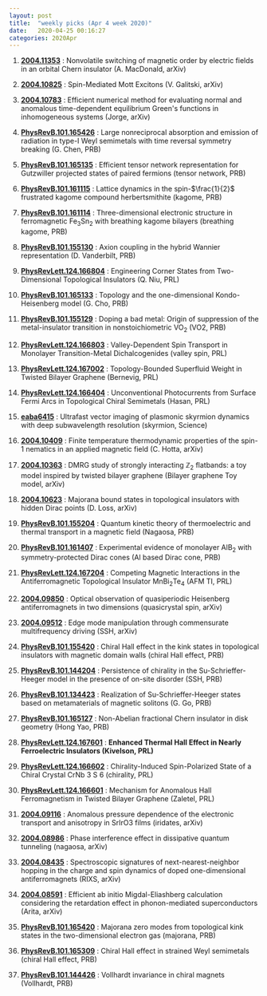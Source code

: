 ```yaml
---
layout: post
title:  "weekly picks (Apr 4 week 2020)"
date:   2020-04-25 00:16:27
categories: 2020Apr
---
```





1. **[2004.11353](http://arxiv.org/abs/2004.11353)** :  Nonvolatile switching of magnetic order by electric fields in an orbital Chern insulator (A. MacDonald, arXiv)

1. **[2004.10825](http://arxiv.org/abs/2004.10825)** :  Spin-Mediated Mott Excitons (V. Galitski, arXiv)

1. **[2004.10783](http://arxiv.org/abs/2004.10783)** :  Efficient numerical method for evaluating normal and anomalous time-dependent equilibrium Green's functions in inhomogeneous systems (Jorge, arXiv)

1. **[PhysRevB.101.165426](https://link.aps.org/doi/10.1103/PhysRevB.101.165426)** :  Large nonreciprocal absorption and emission of radiation in type-I Weyl semimetals with time reversal symmetry breaking (G. Chen, PRB)

1. **[PhysRevB.101.165135](https://link.aps.org/doi/10.1103/PhysRevB.101.165135)** :  Efficient tensor network representation for Gutzwiller projected states of paired fermions (tensor network, PRB)

1. **[PhysRevB.101.161115](https://link.aps.org/doi/10.1103/PhysRevB.101.161115)** :  Lattice dynamics in the spin-$\frac{1}{2}$ frustrated kagome compound herbertsmithite (kagome, PRB)

1. **[PhysRevB.101.161114](https://link.aps.org/doi/10.1103/PhysRevB.101.161114)** :  Three-dimensional electronic structure in ferromagnetic ${\mathrm{Fe}}_{3}{\mathrm{Sn}}_{2}$ with breathing kagome bilayers (breathing kagome, PRB)

1. **[PhysRevB.101.155130](https://link.aps.org/doi/10.1103/PhysRevB.101.155130)** :  Axion coupling in the hybrid Wannier representation (D. Vanderbilt, PRB)


1. **[PhysRevLett.124.166804](https://link.aps.org/doi/10.1103/PhysRevLett.124.166804)** :  Engineering Corner States from Two-Dimensional Topological Insulators (Q. Niu, PRL)

1. **[PhysRevB.101.165133](https://link.aps.org/doi/10.1103/PhysRevB.101.165133)** :  Topology and the one-dimensional Kondo-Heisenberg model (G. Cho, PRB)

1. **[PhysRevB.101.155129](https://link.aps.org/doi/10.1103/PhysRevB.101.155129)** :  Doping a bad metal: Origin of suppression of the metal-insulator transition in nonstoichiometric ${\mathrm{VO}}_{2}$ (VO2, PRB)

1. **[PhysRevLett.124.166803](https://link.aps.org/doi/10.1103/PhysRevLett.124.166803)** :  Valley-Dependent Spin Transport in Monolayer Transition-Metal Dichalcogenides (valley spin, PRL)

1. **[PhysRevLett.124.167002](https://link.aps.org/doi/10.1103/PhysRevLett.124.167002)** :  Topology-Bounded Superfluid Weight in Twisted Bilayer Graphene (Bernevig, PRL)

1. **[PhysRevLett.124.166404](https://link.aps.org/doi/10.1103/PhysRevLett.124.166404)** :  Unconventional Photocurrents from Surface Fermi Arcs in Topological Chiral Semimetals (Hasan, PRL)

1. **[eaba6415](https://science.sciencemag.org/content/368/6489/eaba6415)** :  Ultrafast vector imaging of plasmonic skyrmion dynamics with deep subwavelength resolution (skyrmion, Science)


1. **[2004.10409](http://arxiv.org/abs/2004.10409)** :  Finite temperature thermodynamic properties of the spin-1 nematics in an applied magnetic field (C. Hotta, arXiv)

1. **[2004.10363](http://arxiv.org/abs/2004.10363)** :  DMRG study of strongly interacting $\mathbb{Z}_2$ flatbands: a toy model inspired by twisted bilayer graphene (Bilayer graphene Toy model, arXiv)

1. **[2004.10623](http://arxiv.org/abs/2004.10623)** :  Majorana bound states in topological insulators with hidden Dirac points (D. Loss, arXiv)

1. **[PhysRevB.101.155204](https://link.aps.org/doi/10.1103/PhysRevB.101.155204)** :  Quantum kinetic theory of thermoelectric and thermal transport in a magnetic field (Nagaosa, PRB)

1. **[PhysRevB.101.161407](https://link.aps.org/doi/10.1103/PhysRevB.101.161407)** :  Experimental evidence of monolayer ${\mathrm{AlB}}_{2}$ with symmetry-protected Dirac cones (Al based Dirac cone, PRB)

1. **[PhysRevLett.124.167204](https://link.aps.org/doi/10.1103/PhysRevLett.124.167204)** :  Competing Magnetic Interactions in the Antiferromagnetic Topological Insulator ${\mathrm{MnBi}}_{2}{\mathrm{Te}}_{4}$ (AFM TI, PRL)


1. **[2004.09850](http://arxiv.org/abs/2004.09850)** :  Optical observation of quasiperiodic Heisenberg antiferromagnets in two dimensions (quasicrystal spin, arXiv)

1. **[2004.09512](http://arxiv.org/abs/2004.09512)** :  Edge mode manipulation through commensurate multifrequency driving (SSH, arXiv)

1. **[PhysRevB.101.155420](https://link.aps.org/doi/10.1103/PhysRevB.101.155420)** :  Chiral Hall effect in the kink states in topological insulators with magnetic domain walls (chiral Hall effect, PRB)

1. **[PhysRevB.101.144204](https://link.aps.org/doi/10.1103/PhysRevB.101.144204)** :  Persistence of chirality in the Su-Schrieffer-Heeger model in the presence of on-site disorder (SSH, PRB)

1. **[PhysRevB.101.134423](https://link.aps.org/doi/10.1103/PhysRevB.101.134423)** :  Realization of Su-Schrieffer-Heeger states based on metamaterials of magnetic solitons (G. Go, PRB)

1. **[PhysRevB.101.165127](https://link.aps.org/doi/10.1103/PhysRevB.101.165127)** :  Non-Abelian fractional Chern insulator in disk geometry (Hong Yao, PRB)

1. **[PhysRevLett.124.167601](https://link.aps.org/doi/10.1103/PhysRevLett.124.167601)** :  **Enhanced Thermal Hall Effect in Nearly Ferroelectric Insulators (Kivelson, PRL)**

1. **[PhysRevLett.124.166602](https://link.aps.org/doi/10.1103/PhysRevLett.124.166602)** :  Chirality-Induced Spin-Polarized State of a Chiral Crystal CrNb 3 S 6 (chirality, PRL)

1. **[PhysRevLett.124.166601](https://link.aps.org/doi/10.1103/PhysRevLett.124.166601)** :  Mechanism for Anomalous Hall Ferromagnetism in Twisted Bilayer Graphene (Zaletel, PRL)


1. **[2004.09116](http://arxiv.org/abs/2004.09116)** :  Anomalous pressure dependence of the electronic transport and anisotropy in SrIrO3 films (iridates, arXiv)

1. **[2004.08986](http://arxiv.org/abs/2004.08986)** :  Phase interference effect in dissipative quantum tunneling (nagaosa, arXiv)

1. **[2004.08435](http://arxiv.org/abs/2004.08435)** :  Spectroscopic signatures of next-nearest-neighbor hopping in the charge and spin dynamics of doped one-dimensional antiferromagnets (RIXS, arXiv)

1. **[2004.08591](http://arxiv.org/abs/2004.08591)** :  Efficient ab initio Migdal-Eliashberg calculation considering the retardation effect in phonon-mediated superconductors (Arita, arXiv)


1. **[PhysRevB.101.165420](https://link.aps.org/doi/10.1103/PhysRevB.101.165420)** :  Majorana zero modes from topological kink states in the two-dimensional electron gas (majorana, PRB)

1. **[PhysRevB.101.165309](https://link.aps.org/doi/10.1103/PhysRevB.101.165309)** :  Chiral Hall effect in strained Weyl semimetals (chiral Hall effect, PRB)

1. **[PhysRevB.101.144426](https://link.aps.org/doi/10.1103/PhysRevB.101.144426)** :  Vollhardt invariance in chiral magnets (Vollhardt, PRB)
